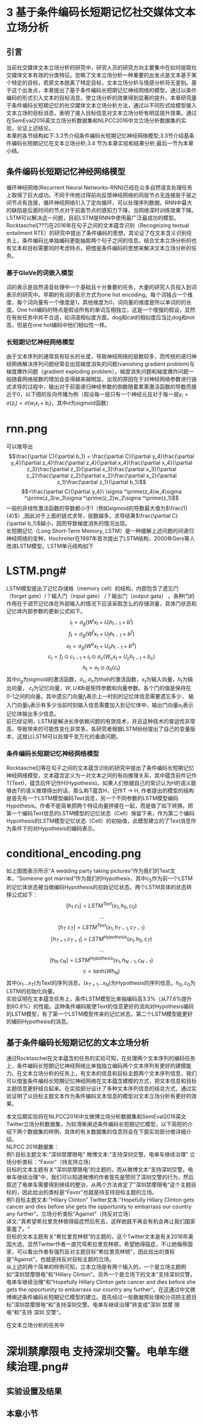 # 3 基于条件编码长短期记忆社交媒体文本立场分析
## 引言
当前社交媒体文本立场分析的研究中，研究人员的研究方向主要集中在如何提取社交媒体文本有效的分类特征。忽略了文本立场分析一种重要的出发点是文本基于某个特定的目标，若原文本脱离了特定目标，文本立场分析与情感分析将无差别。基于这个出发点，本章提出了基于条件编码长短期记忆神经网络的模型，通过以条件编码的形式引入文本的目标消息，使立场分析的效果得到显著的提升。本章研究基于条件编码长短期记忆的社交媒体文本立场分析方法，通过以不同形式给模型接入文本立场的目标消息，表明了接入目标信息对文本立场分析有明显提升效果。通过在SemEval2016英文立场分析数据集和NLPCC2016中文立场分析数据集的实验，论证上述结论。<br>
本章的各节结构如下:3.2节介绍条件编码长短期记忆神经网络模型;3.3节介绍基条件编码长短期记忆在文本立场分析;3.4 节为本章实验和结果分析;最后一节为本章小结。
## 条件编码长短期记忆神经网络模型
循环神经网络(Recurrent Neural Networks-RNN)已经在众多自然语言处理任务上取得了巨大成功。不同于传统过得前向反馈神经网络的同层节点无连接层于层之间节点有连接，循环神经网络引入了定向循环，可以处理序列数据。RNN中最大的缺陷是后面时间的节点对于前面节点的感知力下降，当网络深时训练效果下降。LSTM可以解决这一问题，目前LSTM是RNN中使用最广泛最成功的模型。Rocktaschel[???]在2016年在句子之间的文本蕴含识别（Recognizing textual entailment RTE）的研究中提出了条件编码的思想，其论证了在文本含义识别任务上，条件编码比单独编码更能抽取两个句子之间的信息。结合文本立场分析的也有文本和目标需要同时考虑特点，把借鉴条件编码的思想来解决文本立场分析的任务。<br>
### 基于GloVe的词嵌入模型
词的表示是自然语音处理中一个基础且十分重要的任务，大量的研究人员投入到词表示的研究中。早期的有词的表示方式为one hot encoding。每个词独占一个维度，每个词向量有一个维度是1，其他维度为0，词向量的维度是所以单词的的长度。One hot编码的特点是假设所有的单词互相独立，这是一个很强的假设，显然在有些任务中并不合适，如词语相似度方面，dog和cat的相似度应当比dog和not高，但是在one hot编码中他们相似性一样。
### 长短期记忆神经网络模型
由于文本序列的通常具有较长的长度，导致神经网络的层数较多，而传统的递归神经网络解决序列问题经常会出现梯度消失的问题(vanishing gradient problem)与梯度爆炸问题（gradient exploding problem）。梯度消失问题和梯度爆炸问题一般随着网络层数的增加会变得越来越明显。出现的原因在于对神经网络参数进行链式求导的过程中，输出对于前面递归神经参数的倒数随着累乘激活函数的导数而接近于0，以下图的反向传播为例（假设每一层只有一个神经元且对于每一层$y_i=\sigma(z_i)=\sigma(w_ix_i+b_i)$，其中$\sigma$为sigmoid函数）
# rnn.png #
可以推导出
$$\frac{\partial C}{\partial b_1} = \frac{\partial C}{\partial y_4}\frac{\partial y_4}{\partial z_4}\frac{\partial z_4}{\partial x_4}\frac{\partial x_4}{\partial z_3}\frac{\partial z_3}{\partial x_3}\frac{\partial x_3}{\partial z_2}\frac{\partial z_2}{\partial x_2}\frac{\partial x_2}{\partial z_1}\frac{\partial z_1}{\partial b_1}$$
$$=\frac{\partial C}{\partial y_4}\ \sigma ^\prime(z_4)w_4\sigma ^\prime(z_3)w_3\sigma ^\prime(z_2)w_2\sigma ^\prime(z_1)$$
一般的非线性激活函数的导数都小于1（例如sigmoid的导数最大值为$\frac{1}{4}$）,因此对于上面的链式求导，层数越多，求导结果$\frac{\partial C}{\partial b_1}$越小，因而导致梯度消失的情况出现。<br>
长短期记忆（Long Short-Term Memory, LSTM）是一种缓解上述问题的间递归神经网络的变种，Hochreiter在1997年首次提出了LSTM结构，2000年Gers等人改进LSTM模型。LSTM单元结构如下
# LSTM.png#
LSTM模型提出了记忆存储格（memory cell）的结构，内部包含了遗忘门（forget gate）/？输入门（input gate） /？输出门（output gata） 。各种门的作用在于调节记忆体在外部输入的情况下应该采取怎么的存储测量，具体门状态和记忆体内部参数的更新公式如下。
$$i_t=\sigma_g(W^ix_t+U_ih_{t-1}+b^i)$$
$$f_t=\sigma_g(W^fx_t+U_fh_{t-1}+b^f)$$
$$o_t=\sigma_g(W^ox_t+U_oh_{t-1}+b^o)$$
$$c_t=f_t \odot c_{t-1}+i_t\odot \sigma_c(W_cx_t+U_ch_{t-1}+b_c)$$
$$h_t=o_t \odot \sigma_h(c_t)$$
其中$\sigma_g$为sigmoid的激活函数，$\sigma_c, \sigma_h$为thah的激活函数，$x_t$为输入向量，$h_t$为输出向量， $c_t$为记忆向量，$W,U和b$是矩阵参数和向量参数。各个门的值是保持在0-1之间的向量。其中遗忘门向量$f_t$表示上一时刻的记忆体信息需要遗忘多少， 输入门向量$i_t$表示有多少当前时刻输入信息需要加入到记忆体中，输出门向量$o_t$表示记忆体输出多少信息。<br>
前已经证明，LSTM是解决长序依赖问题的有效技术，并且这种技术的普适性非常高，导致带来的可能性变化非常多。各研究者根据LSTM纷纷提出了自己的变量版本，这就让LSTM可以处理千变万化的垂直问题。
### 条件编码长短期记忆神经网络模型
Rocktaschel[]等在句子之间的文本蕴含识别的研究中提出了条件编码长短期记忆神经网络模型，文本蕴含定义为一对文本之间的有向推理关系，其中蕴含前件记作T(Text)，蕴含后件记作H(Hypothesis)。如果人们依据自己的常识认为H的语义能够由T的语义推理得出的话，那么称T蕴含H，记作T → H, 作者提出的模型的结构是首先有一个LSTM模型编码Text消息，另一个不同参数的LSTM模型编码Hypothesis。作者不是简单把两个特征向量拼接在一起，而是做了如下转换。把第一个编码Text信息的LSTM模型的记忆状态（Cell）保留下来，作为第二个编码Hypothesis的LSTM模型记忆状态（Cell）的初始值，此模型建立的了Text消息作为条件下的对Hypothesis的编码表示。
# conditional_encoding.png #
如上图图表示所示“A wedding party taking pictures”作为我们的Text文本，“Someone got married”作为我们的Hypothesis，其中$c_5$作为前一个LSTM的记忆体状态被当做编码Hypothesis的初始记忆状态。两个LSTM具体的状态转移公式如下：
$$[h_1~c_1] = LSTM^{Text}(x_1,h_0,c_0)$$
$$...$$
$$[h_T~c_T] = LSTM^{Text}(x_1,h_{T-1},c_{T-1})$$
$$[h_{T+1}~c_{T+1}] = LSTM^{Hypothesis}(x_1,h_0,c_T)$$
$$...$$
$$[h_{N}~c_{N}] = LSTM^{Hypothesis}(x_1,h_{N-1},c_{N-1})$$
$$c=tanh(Wh_N)$$
其中$(x_1...x_T)$为Text的序列消息，$(x_{T+1}...x_N)$为Hypothesis的序列信息。$h_0,c_0$为LSTM的初始化向量。<br>
实验证明在文本蕴含任务上，条件LSTM模型比单独编码高3.3%（从77.6%提升到80.9%）的性能。这种条件编码能使Text的信息更好的流向对Hypothesis编码的LSTM模型，有了第一个LSTM模型传来的记忆状态，第二个LSTM模型能更好的编码Hypothesis的消息。

## 基于条件编码长短期记忆的文本立场分析
通过Rocktaschel在文本蕴含的任务的实验可知，在处理两个文本序列的编码任务上，条件编码长短期记忆神经网络比单独独立编码两个文本序列有更好的建模能力。在文本立场分析的任务上，有文本的信息和目标主题两个文本序列信息，我们可以借鉴条件编码长短期记忆神经网络在文本蕴含建模的方式，把文本信息和目标主题信息更好结合起来。在实验部分设计了多种文本序列信息的结合方式，通过实验证明了以目标主题文本作为条件编码文本信息的模型对文本立场分析有更好的效果。<br>

本文后期实验将在NLPCC2016中文微博立场分析数据集和SemEval2016英文Twitter立场分析数据集，为较清晰阐述条件编码长短期记忆模型，以下简短的介绍下两个数据集的样例，具体的有关数据集的信息将会在下面实验部分做详细介绍。<br>
NLPCC 2016数据集：<br>
例1:目标主题文本:"深圳禁摩限电" 微博文本:"支持深圳交警。电单车继续治理" 立场分析类标：“Favor”（持支持立场）<br>
目标的文本主题有关“深圳禁摩限电”的主题的，而从微博文本“支持深圳交警。电单车继续治理”中，我们可以知道微博的作者首先是赞同了深圳交警的行为，然后叙述了电单车需要得到继续的整治，从两个方法肯定了"深圳禁摩限电"这个主题目标的，因此给出的类标是“Favor”也就是持支持目标主题的立场。<br>
例1:目标主题文本:"Hillary Clinton" Twitter文本:"Hopefully Hillary Clinton gets cancer and dies before she gets the opportunity to embarrass our country any further“，立场分析类标“Against”（持反对立场）<br>
译文:"真希望希拉里克林顿得癌症然后死去，这样她就不再会有机会再让我们国家蒙羞了。"<br>
目标的文本主题有关“希拉里克林顿”的主题的，这个Twitter文本是有关2016年美国大选，显然Twitter作者一直咒骂希拉里克林顿，希望她得癌症，不让她侮辱国家，可以看出作者有强烈反对主题目标“希拉里克林顿”，因此给出的类标是“Against”，也就是持反对目标主题的立场。<br>
从上述的两个简单的样例可知，立本立场是有两个输入的，一个是立场主题例如“深圳禁摩限电”和“Hillary Clinton”。另外一个是立场下的文本“支持深圳交警。电单车继续治理”和”Hopefully Hillary Clinton gets cancer and dies before she gets the opportunity to embarrass our country any further“。在这通过中文微博阐述条件编码长短期记忆模型的建立。首先经过一些数据预处理和分词把主题目标”深圳禁摩限电“和”支持深圳交警。电单车继续治理”转变成”深圳 禁摩 限电“和”支持 深圳 交警“。

在文本立场分析的任务中
# 深圳禁摩限电 支持深圳交警。电单车继续治理.png#
## 实验设置及结果
## 本章小节

